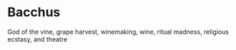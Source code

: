 # Bacchus
God of the vine, grape harvest, winemaking, wine, ritual madness, religious ecstasy, and theatre
